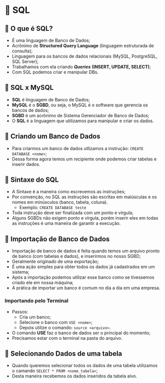# 💾 SQL

## 📂 O que é SQL?

- É uma linguagem de Banco de Dados;
- Acrônimo de **Structured Query Language** (linguagem estruturada de consulta);
- Linguagem para os bancos de dados relacionais (MySQL, PostgreSQL, SQL Server);
- Trabalhamos com ela criando ***Queries*** **(INSERT, UPDATE, SELECT)**;
- Com SQL podemos criar e manipular DBs.


## 📂 SQL x MySQL

- **SQL** é linguagem de Banco de Dados;
- **MySQL** é o **SGBD**, ou seja, o MySQL é o software que gerencia os bancos de dados;
- **SGBD** é um acrônimo de Sistema Gerenciador de Banco de Dados;
- O **SQL** é a linguagem que utilizamos para manipular e criar os dados.


## 📂 Criando um Banco de Dados

- Para criarmos um banco de dados utlizamos a instrução: ``CREATE DATABASE <nome>``;
- Dessa forma agora temos um recipiente onde podemos criar tabelas e inserir dados.


## 📂 Sintaxe do SQL

- A Sintaxe é a maneira como escrevemos as instruções;
- Por convenção, no SQL as instruções são escritas em maiúsculas e os nomes em minúsculos (banco, tabela, coluna).
	- Exemplo: ``CREATE DATABASE teste``
- Toda instrução deve ser finalizada com um ponto e vírgula;
- Alguns SGBDs não exigem ponto e vírgula, porém inserir eles em todas as instruções é uma maneira de garantir a execução.


## 📂 Importação de Banco de Dados

- Importação de banco de dados é feita quando temos um arquivo pronto de banco (com tabelas e dados), e inserirmos no nosso SGBD;
- Geralmente originado de uma exportação;
- É uma ação simples para obter todos os dados já cadastrados em um sistema;
- Após a importação podemos utilizar esse banco como se tívessemos criado ele em nossa máquina;
- A prática de importar um banco é comum no dia a dia em uma empresa.

### Importando pelo Terminal

- Passos:
	- Cria um banco;
	- Selecione o banco com ``USE <nome>``;
	- Depois utilize o comando: ``source <arquivo>``.
- O comando **USE** faz o banco de dados ser o principal do momento;
- Precisamos estar com o terminal na pasta do arquivo.


## 📂 Selecionando Dados de uma tabela

- Quando queremos selecionar todos os dados de uma tabela utilizamos o camando ``SELECT * FROM <nome_tabela>``;
- Desta maneira recebemos os dados inseridos da tabela alvo.